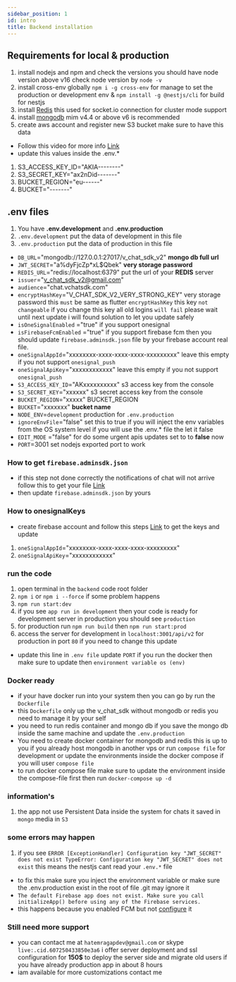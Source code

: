 ```yaml
---
sidebar_position: 1
id: intro
title: Backend installation
---
```


## Requirements for local & production

1. install nodejs and npm and check the versions you should have node version above v16 check node version by `node -v`
2. install cross-env globally `npm i -g cross-env` for manage to set the production or development env
   & `npm install -g @nestjs/cli` for build for nestjs
3. install [Redis](https://redis.io) this used for socket.io connection for cluster mode support
4. install [mongodb](https://www.mongodb.com/try/download/community-kubernetes-operator) mim v4.4 or above v6 is
   recommended
5. create aws account and register new S3 bucket make sure to have this data

- Follow this video for more info [Link](https://www.youtube.com/watch?v=NZElg91l_ms&t=585s)
- update this values inside the .env.*

1. S3_ACCESS_KEY_ID="AKIA--------"
2. S3_SECRET_KEY="ax2nDid-------"
3. BUCKET_REGION="eu------"
4. BUCKET="-------"

## .env files

1. You have **.env.development** and **.env.production**
2. `.env.development` put the data of development in this file
3. `.env.production` put the data of production in this file

- `DB_URL`="mongodb://127.0.0.1:27017/v_chat_sdk_v2" **mongo db full url**
- `JWT_SECRET`="a%dyFjcZp*xL$Qbek" **very storage password**
- `REDIS_URL`="redis://localhost:6379" put the url of your **REDIS** server
- `issuer`="v_chat_sdk_v2@gmail.com"
- `audience`="chat.vchatsdk.com"
- `encryptHashKey`="V_CHAT_SDK_V2_VERY_STRONG_KEY" very storage password this `must` be same as
  flutter `encryptHashKey` this key `not changeable` if you change this key all old logins `will fail` please wait until
  next update i will found solution to let you update safely
- `isOneSignalEnabled` ="true" if you support onesignal
- `isFirebaseFcmEnabled` ="true" if you support firebase fcm then you should update `firebase.adminsdk.json` file by
  your firebase account real file.
- `oneSignalAppId`="xxxxxxxx-xxxx-xxxx-xxxx-xxxxxxxxx" leave this empty if you not support `onesignal_push`
- `oneSignalApiKey`="xxxxxxxxxxxx" leave this empty if you not support `onesignal_push`
- `S3_ACCESS_KEY_ID`="AKxxxxxxxxxx" s3 access key from the console
- `S3_SECRET_KEY`="xxxxxx" s3 secret access key from the console
- `BUCKET_REGION`="xxxxx" BUCKET_REGION
- `BUCKET`="xxxxxxx" **bucket name**
- `NODE_ENV`=`development` production for `.env.production`
- `ignoreEnvFile`="false" set this to true if you will inject the env variables from the OS system level if you will use
  the .env.* file the let it false
- `EDIT_MODE` ="false" for do some urgent apis updates set to to **false** now
- `PORT`=3001 set nodejs exported port to work

### How to get `firebase.adminsdk.json`

- if this step not done correctly the notifications of chat will not arrive follow this
  to get your file [Link](https://www.youtube.com/watch?v=cXOzbKDXTh0)
- then update `firebase.adminsdk.json` by yours

### How to onesignalKeys

- create firebase account and follow this steps [Link](https://www.youtube.com/watch?v=FOkgfsTwvC4) to get the keys and
  update

1. `oneSignalAppId`="xxxxxxxx-xxxx-xxxx-xxxx-xxxxxxxxx"
2. `oneSignalApiKey`="xxxxxxxxxxxx"

### run the code

1. open terminal in the `backend` code root folder
2. `npm i` or `npm i --force` if some problem happens
3. `npm run start:dev`
4. if you see `app run in development` then your code is ready for development server in production you should
   see `production`
5. for production run `npm run build` then `npm run start:prod`
6. access the server for development in `localhost:3001/api/v2` for production in port `80` if you need to change this
   update

- update this line in `.env file` update `PORT` if you run the docker then make sure to update
  then `environment variable os (env)`

### Docker ready

- if your have docker run into your system then you can go by run the `Dockerfile`
- this `Dockerfile` only up the v_chat_sdk without mongodb or redis you need to manage it by your self
- you need to run redis container and mongo db if you save the mongo db inside the same machine and update
  the `.env.production`
- You need to create docker container for mongodb and redis this is up to you if you already host mongodb in another vps
  or run `compose file` for development or update the environments inside the docker compose if you will
  user `compose file`
- to run docker compose file make sure to update the environment inside the compose-file first then
  run `docker-compose up -d`

### information's

1. the app not use Persistent Data inside the system for chats it saved in `mongo` media in `S3`

### some errors may happen

1. if you see `ERROR [ExceptionHandler] Configuration key "JWT_SECRET" does not exist
   TypeError: Configuration key "JWT_SECRET" does not exist` this means the nestjs cant read your `.env.*` file

- to fix this make sure you inject the environment variable or make sure the .env.production exist in the root of file
  .git may ignore it
- `The default Firebase app does not exist. Make sure you call initializeApp() before using any of the Firebase services.`
- this happens because you enabled FCM but not [configure](https://www.youtube.com/watch?v=cXOzbKDXTh0) it

### Still need more support

- you can contact me at `hatemragapdev@gmail.com` or skype `live:.cid.607250433850e3a6` i offer server deployment and
  ssl configuration for **150$** to deploy the
  server side and migrate old users if you have already production app in about 8 hours
- iam available for more customizations contact me